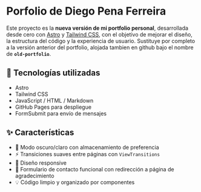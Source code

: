 # Porfolio de Diego Pena Ferreira

Este proyecto es la **nueva versión de mi portfolio personal**, desarrollada desde cero con [Astro](https://astro.build/) y [Tailwind CSS](https://tailwindcss.com/), con el objetivo de mejorar el diseño, la estructura del código y la experiencia de usuario. Sustituye por completo a la versión anterior del portfolio, alojada tambien en github bajo el nombre de **`old-portfolio`**. 

## 🚀 Tecnologías utilizadas

- Astro
- Tailwind CSS
- JavaScript / HTML / Markdown
- GitHub Pages para despliegue
- FormSubmit para envío de mensajes

## ✨ Características

- 🌙 Modo oscuro/claro con almacenamiento de preferencia
- ⚡ Transiciones suaves entre páginas con `ViewTransitions`
- 📱 Diseño responsive
- 💌 Formulario de contacto funcional con redirección a página de agradecimiento
- 💡 Código limpio y organizado por componentes



